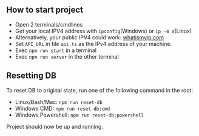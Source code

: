 ## How to start project

- Open 2 terminals/cmdlines
- Get your local IPV4 address with `ipconfig`(Windows) or `ip -4 a`(Linux)
- Alternatively, your public IPV4 could work: [whatismyip.com](https://whatismyipaddress.com/)
- Set `API_URL` in file `api.ts` as the IPv4 address of your machine.
- Exec `npm run start` in a terminal
- Exec `npm run server` in the other terminal

## Resetting DB

To reset DB to original state, run one of the following command in the root:
- Linux/Bash/Mac: `npm run reset-db`
- Windows CMD: `npm run reset-db:cmd`
- Windows Powershell: `npm run reset-db:powershell`

Project should now be up and running.
